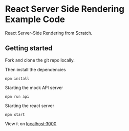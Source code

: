 # React Server Side Rendering Example Code

React Server-Side Rendering from Scratch.

## Getting started

Fork and clone the git repo locally.

Then install the dependencies

```shell
npm install
```
Starting the mock API server

```shell
npm run api
```

Starting the react server

```shell
npm start
```

View it on [localhost:3000](http://localhost:3000/)

